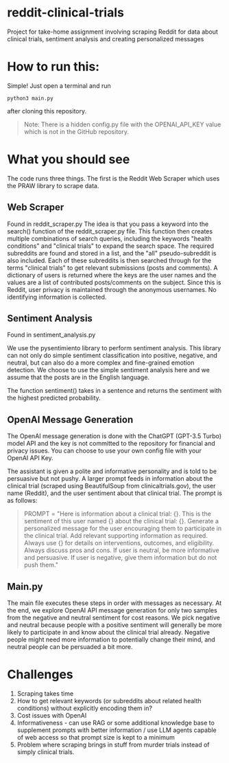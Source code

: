 # reddit-clinical-trials
Project for take-home assignment involving scraping Reddit for data about clinical trials, sentiment analysis and creating personalized messages

# How to run this:

Simple! Just open a terminal and run

`python3 main.py`

after cloning this repository.

>Note: There is a hidden config.py file with the OPENAI_API_KEY value which is not in the GitHub repository. 

# What you should see

The code runs three things. The first is the Reddit Web Scraper which uses the PRAW library to scrape data. 

## Web Scraper

Found in reddit_scraper.py
The idea is that you pass a keyword into the search() function of the reddit_scraper.py file. This function then creates multiple combinations of search queries, including the keywords "health conditions" and "clinical trials" to expand the search space. The required subreddits are found and stored in a list, and the "all" pseudo-subreddit is also included. 
Each of these subreddits is then searched through for the terms "clinical trials" to get relevant submissions (posts and comments). A dictionary of users is returned where the keys are the user names and the values are a list of contributed posts/comments on the subject.
Since this is Reddit, user privacy is maintained through the anonymous usernames. No identifying information is collected. 

## Sentiment Analysis

Found in sentiment_analysis.py

We use the pysentimiento library to perform sentiment analysis. This library can not only do simple sentiment classification into positive, negative, and neutral, but can also do a more complex and fine-grained emotion detection. We choose to use the simple sentiment analysis here and we assume that the posts are in the English language.

The function sentiment() takes in a sentence and returns the sentiment with the highest predicted probability.

## OpenAI Message Generation

The OpenAI message generation is done with the ChatGPT (GPT-3.5 Turbo) model API and the key is not committed to the repository for financial and privacy issues. You can choose to use your own config file with your OpenAI API Key. 

The assistant is given a polite and informative personality and is told to be persuasive but not pushy. A larger prompt feeds in information about the clinical trial (scraped using BeautifulSoup from clinicaltrials.gov), the user name (Reddit), and the user sentiment about that clinical trial. 
The prompt is as follows:
>PROMPT = "Here is information about a clinical trial: {}. This is the sentiment of this user named {} about the clinical trial: {}. Generate a personalized message for the user encouraging them to participate in the clinical trial. Add relevant supporting information as required. Always use {} for details on interventions, outcomes, and eligibility. Always discuss pros and cons. If user is neutral, be more informative and persuasive. If user is negative, give them information but do not push them."

## Main.py 

The main file executes these steps in order with messages as necessary. At the end, we explore OpenAI API message generation for only two samples from the negative and neutral sentiment for cost reasons. We pick negative and neutral because people with a positive sentiment will generally be more likely to participate in and know about the clinical trial already. Negative people might need more information to potentially change their mind, and neutral people can be persuaded a bit more. 

# Challenges
1. Scraping takes time
2. How to get relevant keywords (or subreddits about related health conditions) without explicitly encoding them in?
3. Cost issues with OpenAI
4. Informativeness - can use RAG or some additional knowledge base to supplement prompts with better information / use LLM agents capable of web access so that prompt size is kept to a minimum
5. Problem where scraping brings in stuff from murder trials instead of simply clinical trials.



